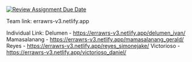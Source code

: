 [![Review Assignment Due Date](https://classroom.github.com/assets/deadline-readme-button-22041afd0340ce965d47ae6ef1cefeee28c7c493a6346c4f15d667ab976d596c.svg)](https://classroom.github.com/a/B-noJ82j)

Team link:
errawrs-v3.netlify.app

Individual Link:
Delumen - https://errawrs-v3.netlify.app/delumen_ivan/
Mamasalanang - https://errawrs-v3.netlify.app/mamasalanang_gerald/
Reyes - https://errawrs-v3.netlify.app/reyes_simonejake/
Victorioso - https://errawrs-v3.netlify.app/victorioso_daniel/